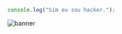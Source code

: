 ```js
console.log("Sim eu sou hacker.");
```
![banner]([https://github.com/jpmarquesss/joaopedromarques/banner.png](https://github.com/jpmarquesss/joaopedromarques/blob/main/banner.png))
